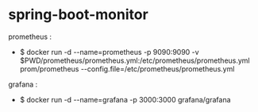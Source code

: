 # spring-boot-monitor

prometheus :
 - $ docker run -d --name=prometheus -p 9090:9090 -v $PWD/prometheus/prometheus.yml:/etc/prometheus/prometheus.yml prom/prometheus --config.file=/etc/prometheus/prometheus.yml

grafana :
 - $ docker run -d --name=grafana -p 3000:3000 grafana/grafana

